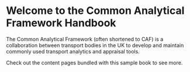 # Welcome to the Common Analytical Framework Handbook

The Common Analytical Framework (often shortened to CAF) is a collaboration between transport bodies in
the UK to develop and maintain commonly used transport analytics and appraisal tools.

Check out the content pages bundled with this sample book to see more.

```{tableofcontents}
```